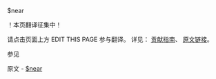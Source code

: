  $near

 ！本页翻译征集中！

请点击页面上方 EDIT THIS PAGE 参与翻译。
详见：
[贡献指南]( https://github.com/JinMuInfo/MongoDB-Manual-zh/blob/master/CONTRIBUTING.md )、
[原文链接](  https://docs.mongodb.com/manual/reference/operator/query/near/  )。

 参见

原文 - [$near]( https://docs.mongodb.com/manual/reference/operator/query/near/ )

